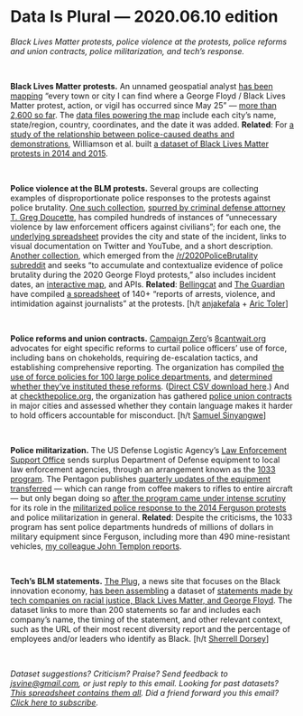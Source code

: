 Data Is Plural — 2020.06.10 edition
===================================

*Black Lives Matter protests, police violence at the protests, police reforms and union contracts, police militarization, and tech’s response.*

&nbsp;

**Black Lives Matter protests.** An unnamed geospatial analyst [has been mapping](https://www.reddit.com/r/gis/comments/gx8uoa/mapping_george_floyd_black_lives_matter_protests/) “every town or city I can find where a George Floyd / Black Lives Matter protest, action, or vigil has occurred since May 25” — [more than 2,600 so far](https://www.creosotemaps.com/blm2020/). The [data files powering the map](https://www.creosotemaps.com/blm2020/json/) include each city’s name, state/region, country, coordinates, and the date it was added. **Related**: For [a study of the relationship between police-caused deaths and demonstrations](https://www.cambridge.org/core/journals/perspectives-on-politics/article/black-lives-matter-evidence-that-policecaused-deaths-predict-protest-activity/BFA2E74F4BCB25C3C222807E8B1111D4/share/53d6d67c798695fc19688bd571777e433fca550d), Williamson et al. built [a dataset of Black Lives Matter protests in 2014 and 2015](https://dataverse.harvard.edu/dataset.xhtml?persistentId=doi:10.7910/DVN/L2GSK6).

&nbsp;

**Police violence at the BLM protests.** Several groups are collecting examples of disproportionate police responses to the protests against police brutality. [One such collection](https://watchwatch.org/), [spurred by criminal defense attorney T. Greg Doucette](https://time.com/5849839/police-brutality-george-floyd-protests-spreadsheet/), has compiled hundreds of instances of “unnecessary violence by law enforcement officers against civilians”; for each one, the [underlying spreadsheet](https://docs.google.com/spreadsheets/d/1YmZeSxpz52qT-10tkCjWOwOGkQqle7Wd1P7ZM1wMW0E/edit) provides the city and state of the incident, links to visual documentation on Twitter and YouTube, and a short description. [Another collection](https://github.com/2020PB/police-brutality), which emerged from the [/r/2020PoliceBrutality subreddit](https://www.reddit.com/r/2020PoliceBrutality/) and seeks “to accumulate and contextualize evidence of police brutality during the 2020 George Floyd protests,” also includes incident dates, an [interactive map](https://846policebrutality.com/), and APIs. **Related**: [Bellingcat](https://www.bellingcat.com/news/americas/2020/06/05/visualizing-police-violence-against-journalists-at-protests-across-the-us/) and [The Guardian](https://www.theguardian.com/media/2020/jun/05/im-getting-shot-attacks-on-journalists-surge-in-us-protests) have compiled [a spreadsheet](https://docs.google.com/spreadsheets/d/1F7Q-XoCoHzb_cX28ARCL4BMsuxp3EpkouUDJ2cRSjOQ/edit) of 140+ “reports of arrests, violence, and intimidation against journalists” at the protests. [h/t [anjakefala](https://anja.kefala.info) + [Aric Toler](https://twitter.com/AricToler/status/1268892644941447168)]

&nbsp;

**Police reforms and union contracts.** [Campaign Zero](https://www.joincampaignzero.org/)’s [8cantwait.org](https://8cantwait.org/) advocates for eight specific reforms to curtail police officers’ use of force, including bans on chokeholds, requiring de-escalation tactics, and establishing comprehensive reporting. The organization has compiled [the use of force policies for 100 large police departments](https://useofforceproject.org/database), and [determined whether they’ve instituted these reforms](https://8cantwait.org/compare/). ([Direct CSV download here](https://s3-us-west-2.amazonaws.com/campaign-zero-use-of-force/data/force.csv).) And at [checkthepolice.org](https://www.checkthepolice.org/), the organization has gathered [police union contracts](https://www.checkthepolice.org/database) in major cities and assessed whether they contain language makes it harder to hold officers accountable for misconduct. [h/t [Samuel Sinyangwe](https://twitter.com/samswey/status/1180655721052020737)]

&nbsp;

**Police militarization.** The US Defense Logistic Agency’s [Law Enforcement Support Office](https://www.dla.mil/DispositionServices/Offers/Reutilization/LawEnforcement/) sends surplus Department of Defense equipment to local law enforcement agencies, through an arrangement known as the [1033 program](https://en.wikipedia.org/wiki/1033_program). The Pentagon publishes [quarterly updates of the equipment transferred](https://www.dla.mil/DispositionServices/Offers/Reutilization/LawEnforcement/PublicInformation/) — which can range from coffee makers to rifles to entire aircraft — but only began doing so [after the program came under intense scrutiny](https://www.themarshallproject.org/2014/12/03/the-pentagon-finally-details-its-weapons-for-cops-giveaway) for its role in the [militarized police response to the 2014 Ferguson protests](https://www.buzzfeednews.com/article/jimdalrympleii/war-zone-in-ferguson-how-billions-in-military-weapons-ended) and police militarization in general. **Related**: Despite the criticisms, the 1033 program has sent police departments hundreds of millions of dollars in military equipment since Ferguson, including more than 490 mine-resistant vehicles, [my colleague John Templon reports](https://www.buzzfeednews.com/article/johntemplon/police-departments-military-gear-1033-program).

&nbsp;

**Tech’s BLM statements.** [The Plug](https://tpinsights.com/), a news site that focuses on the Black innovation economy, [has been assembling](https://tpinsights.com/2020/05/31/twilio-box-spotify-and-other-tech-ceos-speak-out-against-racism-and-police-brutality-others-stay-silent/) a dataset of [statements made by tech companies on racial justice, Black Lives Matter, and George Floyd](https://docs.google.com/spreadsheets/d/1OZx-_tm3PPyx6-ZJAST1xxOJRfn7KfYDjDT6JedrTfs/edit#gid=0). The dataset links to more than 200 statements so far and includes each company’s name, the timing of the statement, and other relevant context, such as the URL of their most recent diversity report and the percentage of employees and/or leaders who identify as Black. [h/t [Sherrell Dorsey](https://www.sherrelldorsey.com/)]

&nbsp;

*Dataset suggestions? Criticism? Praise? Send feedback to jsvine@gmail.com, or just reply to this email. Looking for past datasets? [This spreadsheet contains them all](https://docs.google.com/spreadsheets/d/1wZhPLMCHKJvwOkP4juclhjFgqIY8fQFMemwKL2c64vk). Did a friend forward you this email? [Click here to subscribe](https://tinyletter.com/data-is-plural).*